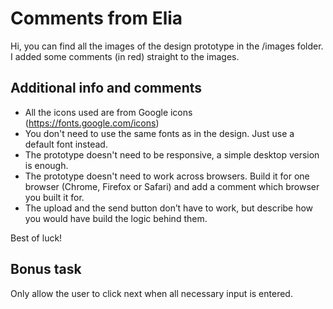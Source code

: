 # Comments from Elia

Hi, you can find all the images of the design prototype in the /images folder. I added some comments (in red) straight to the images.

## Additional info and comments

* All the icons used are from Google icons (https://fonts.google.com/icons)
* You don't need to use the same fonts as in the design. Just use a default font instead.
* The prototype doesn't need to be responsive, a simple desktop version is enough. 
* The prototype doesn't need to work across browsers. Build it for one browser (Chrome, Firefox or Safari) and add a comment which browser you built it for.
* The upload and the send button don’t have to work, but describe how you would have build the logic behind them.

Best of luck!

## Bonus task
Only allow the user to click next when all necessary input is entered.
